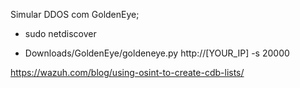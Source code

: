 Simular DDOS com GoldenEye;
 * sudo netdiscover

 * Downloads/GoldenEye/goldeneye.py http://[YOUR_IP] -s 20000

https://wazuh.com/blog/using-osint-to-create-cdb-lists/
